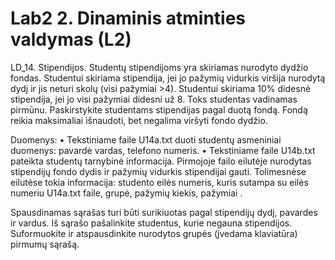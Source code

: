 # Lab2 2.	Dinaminis atminties valdymas (L2)
LD_14. 	Stipendijos. Studentų stipendijoms yra skiriamas nurodyto dydžio fondas. 
Studentui skiriama stipendija, jei jo pažymių vidurkis viršija nurodytą dydį ir jis neturi skolų (visi pažymiai >4). 
Studentui skiriama 10% didesnė stipendija, jei jo visi pažymiai didesni už 8. Toks studentas vadinamas pirmūnu. 
Paskirstykite studentams stipendijas pagal duotą fondą. Fondą reikia maksimaliai išnaudoti, bet negalima viršyti fondo dydžio. 

Duomenys:
•	Tekstiniame faile U14a.txt duoti studentų asmeniniai duomenys: pavardė vardas, telefono numeris. 
•	Tekstiniame faile U14b.txt pateikta studentų tarnybinė informacija. Pirmojoje failo eilutėje nurodytas stipendijų fondo dydis ir pažymių vidurkis stipendijai gauti. Tolimesnėse eilutėse tokia informacija: studento eilės numeris, kuris sutampa su eilės numeriu U14a.txt faile, grupė, pažymių kiekis, pažymiai .

Spausdinamas sąrašas turi būti surikiuotas pagal stipendijų dydį, pavardes ir vardus. Iš sąrašo pašalinkite studentus, 
kurie negauna stipendijos. Suformuokite ir atspausdinkite nurodytos grupės (įvedama klaviatūra) pirmumų sąrašą.


